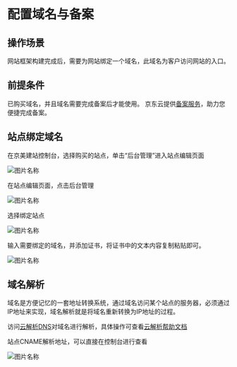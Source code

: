 # 配置域名与备案


## 操作场景
网站框架构建完成后，需要为网站绑定一个域名，此域名为客户访问网站的入口。 

## 前提条件
已购买域名，并且域名需要完成备案后才能使用。 京东云提供[备案服务](https://record-console.jdcloud.com)，助力您便捷完成备案。





## 站点绑定域名


在京美建站控制台，选择购买的站点，单击“后台管理”进入站点编辑页面


![图片名称](https://img1.jcloudcs.com/image/docs/site1203-7.png)


在站点编辑页面，点击后台管理


![图片名称](https://img1.jcloudcs.com/image/docs/site1203-9.png)


选择绑定站点


![图片名称](https://img1.jcloudcs.com/image/docs/site1203-10.png)



输入需要绑定的域名，并添加证书，将证书中的文本内容复制粘贴即可。 


![图片名称](https://img1.jcloudcs.com/image/docs/site1203-3.png)


## 域名解析

域名是方便记忆的一套地址转换系统，通过域名访问某个站点的服务器，必须通过IP地址来实现，域名解析就是将域名重新转换为IP地址的过程。

访问[云解析DNS](https://www.jdcloud.com/cn/products/jd-cloud-dns)对域名进行解析，具体操作可查看[云解析帮助文档](https://docs.jdcloud.com/cn/jd-cloud-dns/product-overview)


站点CNAME解析地址，可以直接在控制台进行查看


![图片名称](https://img1.jcloudcs.com/image/docs/site1203-11.png)




